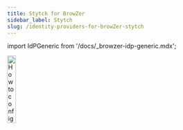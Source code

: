 ```yaml
---
title: Stytch for BrowZer
sidebar_label: Stytch
slug: /identity-providers-for-browZer-stytch
---
```


import IdPGeneric from '/docs/_browzer-idp-generic.mdx';

<head>
  <title>Stytch for OpenZiti BrowZer</title>
  <meta
    name="description"
    content="How to configure Stytch for OpenZiti BrowZer."
  />
</head>

<img src="/icons/logo-stytch.svg" alt="How to configure Stytch for OpenZiti BrowZer" width="20%"/>

<IdPGeneric />
